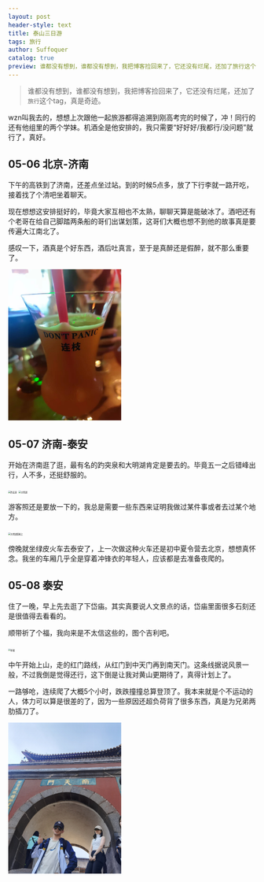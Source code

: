 ```yaml
---
layout: post
header-style: text
title: 泰山三日游
tags: 旅行
author: Suffoquer
catalog: true
preview: 谁都没有想到，谁都没有想到，我把博客捡回来了，它还没有烂尾，还加了旅行这个tag，真是奇迹。
---
```

> 谁都没有想到，谁都没有想到，我把博客捡回来了，它还没有烂尾，还加了`旅行`这个tag，真是奇迹。

wzn叫我去的，想想上次跟他一起旅游都得追溯到刚高考完的时候了，冲！同行的还有他组里的两个学妹。机酒全是他安排的，我只需要“好好好/我都行/没问题”就行了，真好。

## 05-06 北京-济南
下午的高铁到了济南，还差点坐过站。到的时候5点多，放了下行李就一路开吃，接着找了个清吧坐着聊天。

现在想想这安排挺好的，毕竟大家互相也不太熟，聊聊天算是能破冰了。酒吧还有个老哥在给自己脚踏两条船的哥们出谋划策，这哥们大概也想不到他的故事真是要传遍大江南北了。

感叹一下，酒真是个好东西，酒后吐真言，至于是真醉还是假醉，就不那么重要了。

<img src="/img/in-post/2024-05-10/bar.jpg" alt="酒吧" style="zoom:30%;" />

## 05-07 济南-泰安

开始在济南逛了逛，最有名的趵突泉和大明湖肯定是要去的。毕竟五一之后错峰出行，人不多，还挺舒服的。

<img src="/img/in-post/2024-05-10/baotuquan.jpg" alt="趵突泉" style="zoom:30%;" />

<img src="/img/in-post/2024-05-10/daminghu.jpg" alt="大明湖" style="zoom:30%;" />

游客照还是要放一下的，我总是需要一些东西来证明我做过某件事或者去过某个地方。

<img src="/img/in-post/2024-05-10/daminghu_youchuan.jpg" alt="大明湖游船上" style="zoom:30%;" />

傍晚就坐绿皮火车去泰安了，上一次做这种火车还是初中夏令营去北京，想想真怀念。我坐的车厢几乎全是穿着冲锋衣的年轻人，应该都是去准备夜爬的。

## 05-08 泰安

住了一晚，早上先去逛了下岱庙。其实真要说人文景点的话，岱庙里面很多石刻还是很值得去看看的。

<!-- <img src="/img/in-post/2024-05-10/daimiao.jpg" alt="岱庙" style="zoom:30%;" /> -->

顺带祈了个福，我向来是不太信这些的，图个吉利吧。

<img src="/img/in-post/2024-05-10/daimiao_qifu.jpg" alt="祈福" style="zoom:30%;" />

中午开始上山，走的红门路线，从红门到中天门再到南天门。这条线据说风景一般，不过我倒是觉得还行，这下倒是让我对黄山更期待了，真得计划上了。

<!-- <img src="/img/in-post/2024-05-10/taishan.jpg" alt="泰山" style="zoom:30%;" /> -->

一路够呛，连续爬了大概5个小时，跌跌撞撞总算登顶了。我本来就是个不运动的人，体力可以算是很差的了，因为一些原因还超负荷背了很多东西，真是为兄弟两肋插刀了。

<!-- <img src="/img/in-post/2024-05-10/rest.jpg" alt="泰山顶" style="zoom:30%;" />

<img src="/img/in-post/2024-05-10/zhongtianmen_all.jpg" alt="泰山顶" style="zoom:30%;" /> -->

<img src="/img/in-post/2024-05-10/nantianmen.jpg" alt="泰山顶" style="zoom:30%;" />




